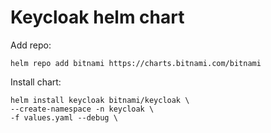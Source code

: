 # Keycloak helm chart

Add repo:
```
helm repo add bitnami https://charts.bitnami.com/bitnami
```

Install chart:
```
helm install keycloak bitnami/keycloak \
--create-namespace -n keycloak \
-f values.yaml --debug \
```
